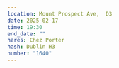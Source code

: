 ```yaml
---
location: Mount Prospect Ave,  D3
date: 2025-02-17
time: 19:30
end_date: ""
hares: Chez Porter
hash: Dublin H3
number: "1640"
---
```

